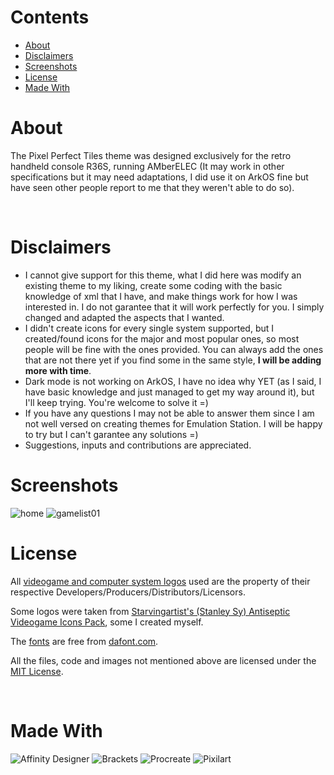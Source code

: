 # Contents

- [About](#about)
- [Disclaimers](#disclaimers)
- [Screenshots](#screenshots)
- [License](#license)
- [Made With](#made-with)


# About
The Pixel Perfect Tiles theme was designed exclusively for the retro handheld console R36S, running AMberELEC (It may work in other specifications but it may need adaptations, I did use it on ArkOS fine but have seen other people report to me that they weren't able to do so). 

<br>

# Disclaimers
- I cannot give support for this theme, what I did here was modify an existing theme to my liking, create some coding with the basic knowledge of xml that I have, and make things work for how I was interested in. I do not garantee that it will work perfectly for you. I simply changed and adapted the aspects that I wanted. 
- I didn't create icons for every single system supported, but I created/found icons for the major and most popular ones, so most people will be fine with the ones provided. You can always add the ones that are not there yet if you find some in the same style, **I will be adding more with time**.
- Dark mode is not working on ArkOS, I have no idea why YET (as I said, I have basic knowledge and just managed to get my way around it), but I'll keep trying. You're welcome to solve it =) 
- If you have any questions I may not be able to answer them since I am not well versed on creating themes for Emulation Station. I will be happy to try but I can't garantee any solutions =)
- Suggestions, inputs and contributions are appreciated.

# Screenshots

![home](./art/images/home.png)
![gamelist01](./art/images/gamelist01.png)

# License

All [videogame and computer system logos](./assets/logos/) used are the property of their respective Developers/Producers/Distributors/Licensors.

Some logos were taken from [Starvingartist's (Stanley Sy) Antiseptic Videogame Icons Pack](https://iconarchive.com/show/antiseptic-videogame-icons-by-starvingartist.html#google_vignette), some I created myself. 

The [fonts](./assets/fonts/) are free from [dafont.com](www.dafont.com).

All the files, code and images not mentioned above are licensed under the [MIT License](./LICENSE).

<br>

# Made With

![Affinity Designer](https://affinity.serif.com/en-gb/designer)
![Brackets](https://brackets.io/)
![Procreate](https://procreate.com/)
![Pixilart](http://pixilart.com)
